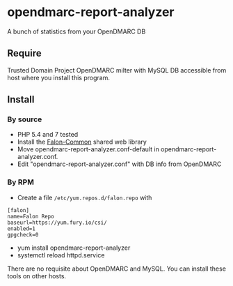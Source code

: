 # opendmarc-report-analyzer
A bunch of statistics from your OpenDMARC DB

## Require
Trusted Domain Project OpenDMARC milter with MySQL DB accessible from host where you install this program.
## Install
### By source
- PHP 5.4 and 7 tested
- Install the [Falon-Common](https://github.com/falon/falon-common) shared web library
- Move opendmarc-report-analyzer.conf-default in opendmarc-report-analyzer.conf.
- Edit "opendmarc-report-analyzer.conf" with DB info from OpenDMARC

### By RPM
- Create a file `/etc/yum.repos.d/falon.repo` with
```
[falon]
name=Falon Repo
baseurl=https://yum.fury.io/csi/
enabled=1
gpgcheck=0
```

- yum install opendmarc-report-analyzer
- systemctl reload httpd.service

There are no requisite about OpenDMARC and MySQL. You can install these tools on other hosts.
